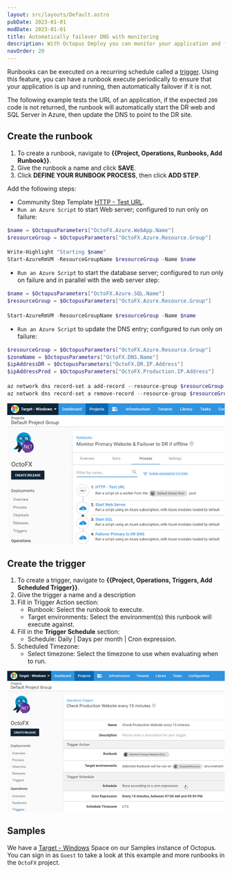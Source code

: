 ```yaml
---
layout: src/layouts/Default.astro
pubDate: 2023-01-01
modDate: 2023-01-01
title: Automatically failover DNS with monitoring
description: With Octopus Deploy you can monitor your application and failover DNS with a runbook.
navOrder: 20
---
```


Runbooks can be executed on a recurring schedule called a [trigger](/docs/runbooks/scheduled-runbook-trigger/).  Using this feature, you can have a runbook execute periodically to ensure that your application is up and running, then automatically failover if it is not.

The following example tests the URL of an application, if the expected `200` code is not returned, the runbook will automatically start the DR web and SQL Server in Azure, then update the DNS to point to the DR site.

## Create the runbook

1. To create a runbook, navigate to **{{Project, Operations, Runbooks, Add Runbook}}**.
2. Give the runbook a name and click **SAVE**.
3. Click **DEFINE YOUR RUNBOOK PROCESS**, then click **ADD STEP**.

Add the following steps:

- Community Step Template [HTTP - Test URL](https://library.octopus.com/step-templates/f5cebc0a-cc16-4876-9f72-bfbd513e6fdd/actiontemplate-http-test-url).
- `Run an Azure Script` to start Web server; configured to run only on failure:

```powershell
$name = $OctopusParameters["OctoFX.Azure.WebApp.Name"]
$resourceGroup = $OctopusParameters["OctoFX.Azure.Resource.Group"]

Write-Highlight "Starting $name"
Start-AzureRmVM -ResourceGroupName $resourceGroup -Name $name
```
- `Run an Azure Script` to start the database server; configured to run only on failure and in parallel with the web server step:

```powershell
$name = $OctopusParameters["OctoFX.Azure.SQL.Name"]
$resourceGroup = $OctopusParameters["OctoFX.Azure.Resource.Group"]

Start-AzureRmVM -ResourceGroupName $resourceGroup -Name $name
```

- `Run an Azure Script` to update the DNS entry; configured to run only on failure:

```powershell
$resourceGroup = $OctopusParameters["OctoFX.Azure.Resource.Group"]
$zoneName = $OctopusParameters["OctoFX.DNS.Name"]
$ipAddressDR = $OctopusParameters["OctoFX.DR.IP.Address"]
$ipAddressProd = $OctopusParameters["OctoFX.Production.IP.Address"]

az network dns record-set a add-record --resource-group $resourceGroup --zone-name $zoneName --record-set-name www --ipv4-address $ipAddressProd
az network dns record-set a remove-record --resource-group $resourceGroup --zone-name $zoneName --record-set-name www --ipv4-address $ipAddressDR
```

![](/docs/runbooks/runbook-examples/emergency/octopus-runbook-app-monitoring.png "width=500")

## Create the trigger

1. To create a trigger, navigate to **{{Project, Operations, Triggers, Add Scheduled Trigger}}**.
2. Give the trigger a name and a description
3. Fill in Trigger Action section:
   - Runbook: Select the runbook to execute.
   - Target environments: Select the environment(s) this runbook will execute against.
4. Fill in the **Trigger Schedule** section:
   - Schedule: Daily | Days per month | Cron expression.
5. Scheduled Timezone:
   - Select timezone: Select the timezone to use when evaluating when to run.

![](/docs/runbooks/runbook-examples/emergency/octopus-runbook-trigger.png "width=500")


## Samples

We have a [Target - Windows](https://oc.to/TargetWindowsSamplesSpace) Space on our Samples instance of Octopus. You can sign in as `Guest` to take a look at this example and more runbooks in the `OctoFX` project.
